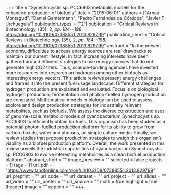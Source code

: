 +++
title = "Synechocystis sp. PCC6803 metabolic models for the enhanced production of biofuels"
date = "2015-06-01"
authors = ["Arnau Montagud", "Daniel Gamermann", "Pedro Fernández de Córdoba", "Javier F Urchueguía"]
publication_types = ["2"]
publication = "Critical Reviews in Biotechnology, (35), 2, _pp. 184--198_, https://doi.org/10.3109/07388551.2013.829799"
publication_short = "Critical Reviews in Biotechnology, (35), 2, _pp. 184--198_, https://doi.org/10.3109/07388551.2013.829799"
abstract = "In the present economy, difficulties to access energy sources are real drawbacks to maintain our current lifestyle. In fact, increasing interests have been gathered around efficient strategies to use energy sources that do not generate high CO2 titers. Thus, science-funding agencies have invested more resources into research on hydrogen among other biofuels as interesting energy vectors. This article reviews present energy challenges and frames it into the present fuel usage landscape. Different strategies for hydrogen production are explained and evaluated. Focus is on biological hydrogen production; fermentation and photon-fuelled hydrogen production are compared. Mathematical models in biology can be used to assess, explore and design production strategies for industrially relevant metabolites, such as biofuels. We assess the diverse construction and uses of genome-scale metabolic models of cyanobacterium Synechocystis sp. PCC6803 to efficiently obtain biofuels. This organism has been studied as a potential photon-fuelled production platform for its ability to grow from carbon dioxide, water and photons, on simple culture media. Finally, we review studies that propose production strategies to weigh this organism’s viability as a biofuel production platform. Overall, the work presented in this review unveils the industrial capabilities of cyanobacterium Synechocystis sp. PCC6803 to evolve interesting metabolites as a clean biofuel production platform."
abstract_short = ""
image_preview = ""
selected = false
projects = []
tags = []
url_pdf = "https://www.tandfonline.com/doi/full/10.3109/07388551.2013.829799"
url_preprint = ""
url_code = ""
url_dataset = ""
url_project = ""
url_slides = ""
url_video = ""
url_poster = ""
url_source = ""
math = true
highlight = true
[header]
image = ""
caption = ""
+++

